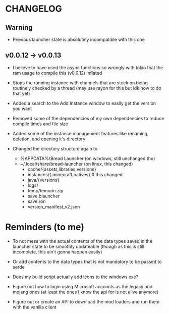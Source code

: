 # CHANGELOG

## Warning
-   Previous launcher state is absolutely incompatible with this one

## v0.0.12 -> v0.0.13

-   I believe to have used the async functions so wrongly with tokio that the
    ram usage to compile this (v0.0.12) inflated
-   Stops the running instance with channels that are stuck on being routinely
    checked by a thread (may use rayon for this but idk how to do that yet)
-   Added a search to the Add Instance window to easily get the version you want
-   Removed some of the dependencies of my own dependencies to reduce compile
    times and file size
-   Added some of the instance management features like renaming, deletion,
    and opening it's directory

-   Changed the directory structure again to
    -   %APPDATA%\\Bread Launcher (on windows, still unchanged tho)
    -   ~/.local/share/bread-launcher (on linux, this changed)
        -   cache/{assets,libraries,versions}
        -   instances/{.minecraft,natives}  # this changed
        -   java/{versions}
        -   logs/
        -   temp/temurin.zip
        -   save.blauncher
        -   save.ron
        -   version\_manifest\_v2.json

# Reminders (to me)

-   To not mess with the actual contents of the data types saved in the launcher
    state to be smoothly updateable (though as this is still incomplete, this
    ain't gonna happen easily)
-   Or add contents to the data types that is not mandatory to be passed to
    serde
-   Does my build script actually add icons to the windows exe?

-   Figure out how to login using Microsoft accounts as the legacy and mojang
    ones (at least the ones I know the api for is not alive anymore)
-   Figure out or create an API to download the mod loaders and run them with
    the vanilla client
